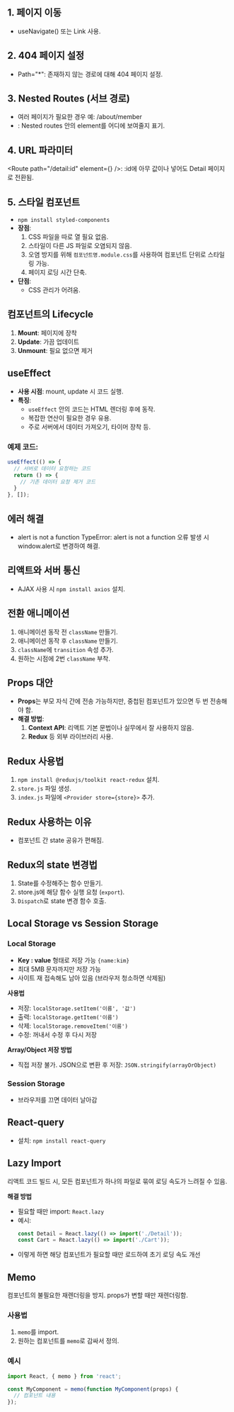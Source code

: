 ## 1. 페이지 이동
- useNavigate() 또는 Link 사용.
## 2. 404 페이지 설정
- Path="*": 존재하지 않는 경로에 대해 404 페이지 설정.
## 3. Nested Routes (서브 경로)
- 여러 페이지가 필요한 경우 예: /about/member
- <Outlet>: Nested routes 안의 element를 어디에 보여줄지 표기.
## 4. URL 파라미터
<Route path="/detail:id" element={<Detail shoes={shoes} />} />: :id에 아무 값이나 넣어도 Detail 페이지로 전환됨.

## 5. 스타일 컴포넌트
- `npm install styled-components`
- **장점**:
  1. CSS 파일을 따로 열 필요 없음.
  2. 스타일이 다른 JS 파일로 오염되지 않음.
  3. 오염 방지를 위해 `컴포넌트명.module.css`를 사용하여 컴포넌트 단위로 스타일링 가능.
  4. 페이지 로딩 시간 단축.
- **단점**:
  - CSS 관리가 어려움.

## 컴포넌트의 Lifecycle
1. **Mount**: 페이지에 장착
2. **Update**: 가끔 업데이트
3. **Unmount**: 필요 없으면 제거

## useEffect
- **사용 시점**: mount, update 시 코드 실행.
- **특징**:
  - `useEffect` 안의 코드는 HTML 렌더링 후에 동작.
  - 복잡한 연산이 필요한 경우 유용.
  - 주로 서버에서 데이터 가져오기, 타이머 장착 등.

### 예제 코드:
```javascript
useEffect(() => {
  // 서버로 데이터 요청하는 코드
  return () => {
    // 기존 데이터 요청 제거 코드
  }
}, []);
```

## 에러 해결
- alert is not a function TypeError: alert is not a function 오류 발생 시 window.alert로 변경하여 해결.

## 리액트와 서버 통신
- AJAX 사용 시 `npm install axios` 설치.

## 전환 애니메이션
1. 애니메이션 동작 전 `className` 만들기.
2. 애니메이션 동작 후 `className` 만들기.
3. `className`에 `transition` 속성 추가.
4. 원하는 시점에 2번 `className` 부착.

## Props 대안
- **Props**는 부모 자식 간에 전송 가능하지만, 중첩된 컴포넌트가 있으면 두 번 전송해야 함.
- **해결 방법**:
  1. **Context API**: 리액트 기본 문법이나 실무에서 잘 사용하지 않음.
  2. **Redux** 등 외부 라이브러리 사용.

## Redux 사용법
1. `npm install @reduxjs/toolkit react-redux` 설치.
2. `store.js` 파일 생성.
3. `index.js` 파일에 `<Provider store={store}>` 추가.

## Redux 사용하는 이유
- 컴포넌트 간 state 공유가 편해짐.

## Redux의 state 변경법
1. State를 수정해주는 함수 만들기.
2. store.js에 해당 함수 실행 요청 (`export`).
3. `Dispatch`로 state 변경 함수 호출.

## Local Storage vs Session Storage

### Local Storage
- **Key : value** 형태로 저장 가능 `{name:kim}`
- 최대 5MB 문자까지만 저장 가능
- 사이트 재 접속해도 남아 있음 (브라우저 청소하면 삭제됨)

**사용법**
- 저장: `localStorage.setItem('이름', '값')`
- 출력: `localStorage.getItem('이름')`
- 삭제: `localStorage.removeItem('이름')`
- 수정: 꺼내서 수정 후 다시 저장

**Array/Object 저장 방법**
- 직접 저장 불가. JSON으로 변환 후 저장: `JSON.stringify(arrayOrObject)`

### Session Storage
- 브라우저를 끄면 데이터 날아감

## React-query
- 설치: `npm install react-query`

## Lazy Import
리액트 코드 빌드 시, 모든 컴포넌트가 하나의 파일로 묶여 로딩 속도가 느려질 수 있음.

**해결 방법**
- 필요할 때만 import: `React.lazy`
- 예시:
  ```javascript
  const Detail = React.lazy(() => import('./Detail'));
  const Cart = React.lazy(() => import('./Cart'));
  ```
- 이렇게 하면 해당 컴포넌트가 필요할 때만 로드하여 초기 로딩 속도 개선

## Memo

컴포넌트의 불필요한 재렌더링을 방지. props가 변할 때만 재렌더링함.

### 사용법
1. `memo`를 import.
2. 원하는 컴포넌트를 `memo`로 감싸서 정의.

### 예시
```javascript
import React, { memo } from 'react';

const MyComponent = memo(function MyComponent(props) {
  // 컴포넌트 내용
});
```